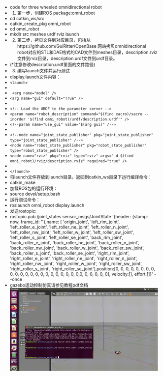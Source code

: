 - code for three wheeled omnidirectional robot
- 1) 第一步，创建ROS package:omni_robot
-    cd catkin_ws/src
-    catkin_create_pkg omni_robot
-    cd omni_robot
-    mkdir src meshes urdf rviz launch
- 2) 第二步，拷贝文件到对应目录，包括从https://github.com/GuiRitter/OpenBase 网站拷贝omnidirectional robot对应的STL和DAE格式的CAD文件到meshes目录，description.rviz文件到rviz目录，description.urdf文件到urdf目录。
-   (*注意修改description.urdf里面的文件路径)
- 3) 编写launch文件并运行测试
-    display.launch文件内容：
- `<launch>`
-
-  ` <arg name="model" />`
-   `<arg name="gui" default="True" />`
- 
-   `<!-- Load the URDF to the parameter server -->`
-   `<param name="robot_description" command="$(find xacro)/xacro --inorder '$(find omni_robot)/urdf/description.urdf'" />`
-   `<!--param name="use_gui" value="$(arg gui)" /-->`
- 
-   `<!--node name="joint_state_publisher" pkg="joint_state_publisher" type="joint_state_publisher" /-->`
-   `<node name="robot_state_publisher" pkg="robot_state_publisher" type="robot_state_publisher" />`
-   `<node name="rviz" pkg="rviz" type="rviz" args="-d $(find omni_robot)/rviz/description.rviz" required="true" />`
- 
- `</launch>`
-   将launch文件存放到launch目录。返回到catkin_ws目录下运行编译命令：
-   catkin_make
-   加载ROS包的运行环境：
-   source devel/setup.bash
-   运行测试命令：
-   roslaunch omni_robot display.launch
-   发送rostopic:
-   rostopic pub /joint_states sensor_msgs/JointState '{header: {stamp: now, frame_id: ''},name: [ 'origin_joint', 'left_rim_joint', 'left_roller_e_joint', 'left_roller_ne_joint', 'left_roller_n_joint', 'left_roller_nw_joint', 'left_roller_w_joint', 'left_roller_sw_joint', 'left_roller_s_joint', 'left_roller_se_joint', 'back_rim_joint', 'back_roller_e_joint', 'back_roller_ne_joint',  'back_roller_n_joint', 'back_roller_nw_joint', 'back_roller_w_joint', 'back_roller_sw_joint', 'back_roller_s_joint', 'back_roller_se_joint', 'right_rim_joint', 'right_roller_e_joint', 'right_roller_ne_joint', 'right_roller_n_joint', 'right_roller_nw_joint', 'right_roller_w_joint', 'right_roller_sw_joint', 'right_roller_s_joint', 'right_roller_se_joint'],position:[0, 0, 0, 0, 0, 0, 0, 0, 0, 0, 0, 0, 0, 0, 0, 0, 0, 0, 0, 0, 0, 0,0, 0, 0, 0, 0, 0], velocity:[], effort:[]}' --once
-   gazebo运动控制仿真请参见教程pdf文档
![](video/simple_cmd.gif)
